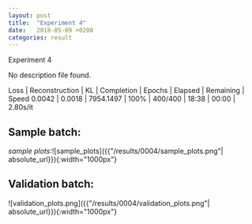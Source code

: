 ```yaml
---
layout: post
title:  "Experiment 4"
date:   2018-05-09 +0200
categories: result
---
```

Experiment 4

No description file found.

Loss | Reconstruction | KL | Completion | Epochs | Elapsed | Remaining | Speed
0.0042 | 0.0018 | 7954.1497 | 100% | 400/400 | 18:38 | 00:00 | 2.80s/it



## **Sample batch**:

_sample plots_:![sample_plots]({{"/results/0004/sample_plots.png"| absolute_url}}){:width="1000px"}

## **Validation batch**:

![validation_plots.png]({{"/results/0004/validation_plots.png"| absolute_url}}){:width="1000px"}
